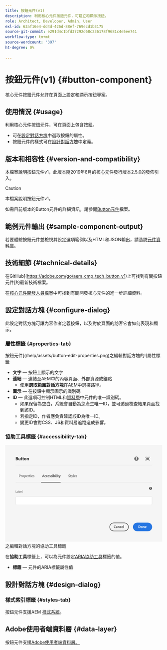 ```yaml
---
title: 按鈕元件(v1)
description: 利用核心元件按鈕元件，可建立和顯示按鈕。
role: Architect, Developer, Admin, User
exl-id: 63af16e4-dd4d-426d-88ef-769ecd1b3175
source-git-commit: e291d4c1bfd37292d68c236178f9681c4e5ee741
workflow-type: tm+mt
source-wordcount: '397'
ht-degree: 0%

---
```


# 按鈕元件(v1) {#button-component}

核心元件按鈕元件允許在頁面上設定和顯示按鈕專案。

## 使用情況 {#usage}

利用核心元件按鈕元件，可在頁面上包含按鈕。

* 可在[設定對話方塊](#configure-dialog)中選取按鈕的屬性。
* 按鈕元件的樣式可在[設計對話方塊](#design-dialog)中定義。

## 版本和相容性 {#version-and-compatibility}

本檔案說明按鈕元件v1，此版本隨2019年6月的核心元件發行版本2.5.0的發佈引入。

>[!CAUTION]
>
>本檔案說明按鈕元件v1。
>
>如需目前版本的Button元件的詳細資訊，請參閱[Button元件](/help/components/button.md)檔案。

## 範例元件輸出 {#sample-component-output}

若要體驗按鈕元件並檢視其設定選項範例以及HTML和JSON輸出，請造訪[元件資料庫](https://adobe.com/go/aem_cmp_library_button)。

## 技術細節 {#technical-details}

在GitHub](https://adobe.com/go/aem_cmp_tech_button_v1)上可找到有關按鈕元件[的最新技術檔案。

在[核心元件開發人員檔案](/help/developing/overview.md)中可找到有關開發核心元件的進一步詳細資料。

## 設定對話方塊 {#configure-dialog}

此設定對話方塊可讓內容作者定義按鈕，以及對於頁面的訪客它會如何表現和顯示。

### 屬性標籤 {#properties-tab}

按鈕元件](/help/assets/button-edit-properties.png)之編輯對話方塊的![屬性標籤

* **文字** — 按鈕上顯示的文字
* **連結** — 連結至AEM中的內容頁面、外部資源或錨點
   * 使用&#x200B;**選取範圍對話方塊**&#x200B;在AEM中選擇路徑。
* **圖示** — 在按鈕中顯示圖示的識別碼
* **ID** — 此選項可控制HTML和[資料層](/help/developing/data-layer/overview.md)中元件的唯一識別碼。
   * 如果保留為空白，系統會自動為您產生唯一ID，並可透過檢查結果頁面找到該ID。
   * 若指定ID，作者應負責確認該ID為唯一ID。
   * 變更ID會對CSS、JS和資料層追蹤造成影響。

### 協助工具標籤 {#accessibility-tab}

![按鈕元件](/help/assets/button-edit-accessibility.png)之編輯對話方塊的協助工具標籤

在&#x200B;**協助工具**&#x200B;標籤上，可以為元件設定[ARIA協助工具](https://www.w3.org/WAI/standards-guidelines/aria/)標籤的值。

* **標籤** — 元件的ARIA標籤屬性值

## 設計對話方塊 {#design-dialog}

### 樣式索引標籤 {#styles-tab}

按鈕元件支援AEM [樣式系統](/help/get-started/authoring.md#component-styling)。

## Adobe使用者端資料層 {#data-layer}

按鈕元件支援[Adobe使用者端資料層。](/help/developing/data-layer/overview.md)
